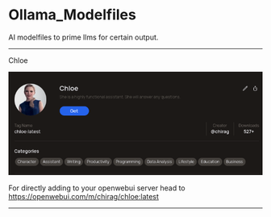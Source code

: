 # Ollama_Modelfiles
AI modelfiles to prime llms for certain output.

---
Chloe

![](https://github.com/chiragbharambe/Ollama_Modelfiles/blob/main/Modelfile_stats.png)

For directly adding to your openwebui server head to https://openwebui.com/m/chirag/chloe:latest

---
